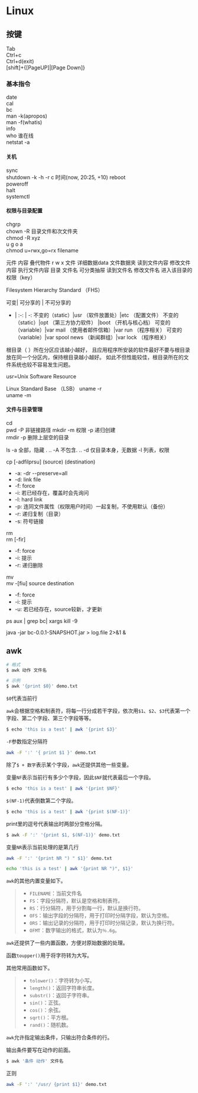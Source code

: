 # Linux

## 按键
Tab  
Ctrl+c  
Ctrl+d(exit)  
[shift]+{[PageUP]|[Page Down]}  

### 基本指令
date  
cal  
bc  
man -k(apropos)  
man -f(whatis)  
info  
who 谁在线  
netstat -a
#### 关机  
sync  
shutdown  -k -h -r c 时间(now, 20:25, +10)
reboot  
poweroff  
halt  
systemctl  

#### 权限与目录配置
chgrp  
chown -R 目录文件和次文件夹  
chmod -R xyz  
u g o a  
chmod u=rwx,go=rx filename  


元件       内容           叠代物件         r             w            x
文件    详细数据data     文件数据夹    读到文件内容   修改文件内容    执行文件内容
目录    文件名           可分类抽屉    读到文件名     修改文件名      进入该目录的权限（key）

Filesystem Hierarchy Standard （FHS） 


可变| 可分享的 | 不可分享的 
- | :-: | -: 
不变的（static）|usr （软件放置处）|etc （配置文件）
不变的（static）|opt （第三方协力软件） |boot （开机与核心档） 
可变的（variable）|var mail （使用者邮件信箱）|var run （程序相关） 
可变的（variable）|var spool news （新闻群组）|var lock （程序相关）



根目录（ ）所在分区应该越小越好， 且应用程序所安装的软件最好不要与根目录放在同一个分区内，保持根目录越小越好。 如此不但性能较佳，根目录所在的文件系统也较不容易发生问题。  


usr=Unix Software Resource 

Linux Standard Base （LSB） 
uname -r  
uname -m  

#### 文件与目录管理

cd  
pwd -P 非链接路径
mkdir -m 权限 -p 递归创建  
rmdir -p 删除上层空的目录  

ls  -a 全部，隐藏 . ..
	-A 不包含. ..
 	-d 仅目录本身，无数据
 	-l 列表，权限
 	
cp  [-adfilprsu]  (source)  (destination)  
* -a: -dr --preserve=all  
* -d: link file  
* -f: force  
* -i: 若已经存在，覆盖时会先询问  
* -l: hard link  
* -p: 连同文件属性（权限用户时间）一起复制，不使用默认（备份） 
* -r: 递归复制（目录） 
* -s: 符号链接  


rm  
rm [-fir]  
* -f: force   
* -i: 提示  
* -r: 递归删除  

mv  
mv -[fiu] source destination
* -f: force   
* -i: 提示  
* -u: 若已经存在，source较新，才更新



ps aux | grep bc| xargs kill -9


java -jar bc-0.0.1-SNAPSHOT.jar > log.file 2>&1 &



## awk

```bash
# 格式
$ awk 动作 文件名

# 示例
$ awk '{print $0}' demo.txt
```

`$0`代表当前行

`awk`会根据空格和制表符，将每一行分成若干字段，依次用`$1`、`$2`、`$3`代表第一个字段、第二个字段、第三个字段等等。

```bash
$ echo 'this is a test' | awk '{print $3}'
```

`-F`参数指定分隔符

```bash
awk -F ':' '{ print $1 }' demo.txt
```



除了`$ + 数字`表示某个字段，`awk`还提供其他一些变量。

变量`NF`表示当前行有多少个字段，因此`$NF`就代表最后一个字段。

```bash
$ echo 'this is a test' | awk '{print $NF}'
```

`$(NF-1)`代表倒数第二个字段。

```bash
$ echo 'this is a test' | awk '{print $(NF-1)}'
```

print里的逗号代表输出时两部分空格分隔。

```bash
$ awk -F ':' '{print $1, $(NF-1)}' demo.txt
```



变量`NR`表示当前处理的是第几行

```bash
awk -F ':' '{print NR ") " $1}' demo.txt
```

```bash
echo 'this is a test' | awk '{print NR ")", $1}'
```

`awk`的其他内置变量如下。

> - `FILENAME`：当前文件名
> - `FS`：字段分隔符，默认是空格和制表符。
> - `RS`：行分隔符，用于分割每一行，默认是换行符。
> - `OFS`：输出字段的分隔符，用于打印时分隔字段，默认为空格。
> - `ORS`：输出记录的分隔符，用于打印时分隔记录，默认为换行符。
> - `OFMT`：数字输出的格式，默认为`％.6g`。



`awk`还提供了一些内置函数，方便对原始数据的处理。

函数`toupper()`用于将字符转为大写。

其他常用函数如下。

> - `tolower()`：字符转为小写。
> - `length()`：返回字符串长度。
> - `substr()`：返回子字符串。
> - `sin()`：正弦。
> - `cos()`：余弦。
> - `sqrt()`：平方根。
> - `rand()`：随机数。



`awk`允许指定输出条件，只输出符合条件的行。

输出条件要写在动作的前面。

```bash
$ awk '条件 动作' 文件名
```

正则

```bash
awk -F ':' '/usr/ {print $1}' demo.txt
```

